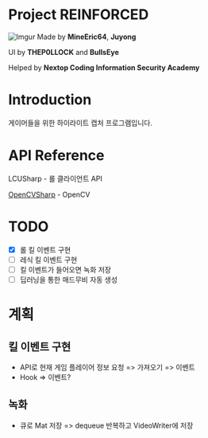 # Project REINFORCED
![Imgur](https://i.imgur.com/mG01m8a.png)
Made by **MineEric64**, **Juyong**

UI by **THEP0LLOCK** and **BullsEye**

Helped by **Nextop Coding Information Security Academy**

# Introduction
게이머들을 위한 하이라이트 캡처 프로그램입니다.

# API Reference
LCUSharp - 롤 클라이언트 API

[OpenCVSharp](https://github.com/shimat/opencvsharp) - OpenCV

# TODO
- [x] 롤 킬 이벤트 구현
- [ ] 레식 킬 이벤트 구현
- [ ] 킬 이벤트가 들어오면 녹화 저장
- [ ] 딥러닝을 통한 매드무비 자동 생성

# 계획
## 킬 이벤트 구현
- API로 현재 게임 플레이어 정보 요청 => 가져오기 => 이벤트
- Hook => 이벤트?

## 녹화
- 큐로 Mat 저장 => dequeue 반복하고 VideoWriter에 저장
